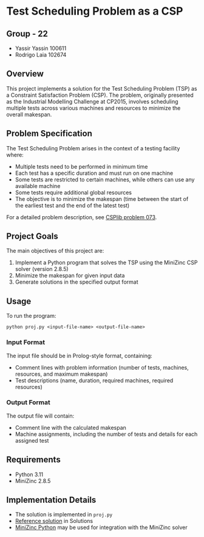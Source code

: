 # Test Scheduling Problem as a CSP

## Group -  22
- Yassir Yassin 100611
- Rodrigo Laia 102674

## Overview
This project implements a solution for the Test Scheduling Problem (TSP) as a Constraint Satisfaction Problem (CSP). The problem, originally presented as the Industrial Modelling Challenge at CP2015, involves scheduling multiple tests across various machines and resources to minimize the overall makespan.

## Problem Specification
The Test Scheduling Problem arises in the context of a testing facility where:
- Multiple tests need to be performed in minimum time
- Each test has a specific duration and must run on one machine
- Some tests are restricted to certain machines, while others can use any available machine
- Some tests require additional global resources
- The objective is to minimize the makespan (time between the start of the earliest test and the end of the latest test)

For a detailed problem description, see [CSPlib problem 073](https://www.csplib.org/Problems/prob073/).

## Project Goals
The main objectives of this project are:
1. Implement a Python program that solves the TSP using the MiniZinc CSP solver (version 2.8.5)
2. Minimize the makespan for given input data
3. Generate solutions in the specified output format

## Usage
To run the program:

```
python proj.py <input-file-name> <output-file-name>
```

### Input Format
The input file should be in Prolog-style format, containing:
- Comment lines with problem information (number of tests, machines, resources, and maximum makespan)
- Test descriptions (name, duration, required machines, required resources)

### Output Format
The output file will contain:
- Comment line with the calculated makespan
- Machine assignments, including the number of tests and details for each assigned test

## Requirements
- Python 3.11
- MiniZinc 2.8.5

## Implementation Details
- The solution is implemented in `proj.py`
- [Reference solution](https://github.com/markojurkovic/test-scheduler) in Solutions
- [MiniZinc Python](https://python.minizinc.dev/) may be used for integration with the MiniZinc solver
